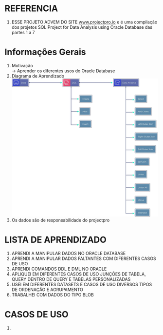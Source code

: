 # REFERENCIA
1. ESSE PROJETO ADVEM DO SITE www.projectpro.io e é uma compilação dos projetos SQL Project for Data Analysis using Oracle Database
  das partes 1 a 7

# Informações Gerais
1. Motivação  
    -> Aprender os diferentes usos do Oracle Database   
2. Diagrama de Aprendizado
![](https://github.com/Antonio-Borges-Rufino/SQL_Project_for_Data_Analysis_using_Oracle_Database/blob/main/3596zn01.png)  
3. Os dados são de responsabilidade do projectpro

# LISTA DE APRENDIZADO
1. APRENDI A MANIPULAR DADOS NO ORACLE DATABASE  
2. APRENDI A MANIPULAR DADOS FALTANTES COM DIFERENTES CASOS DE USO  
3. APRENDI COMANDOS DDL E DML NO ORACLE
4. APLIQUEI EM DIFERENTES CASOS DE USO JUNÇÕES DE TABELA, QUERY DENTRO DE QUERY E TABELAS PERSONALIZADAS
5. USEI EM DIFERENTES DATASETS E CASOS DE USO DIVERSOS TIPOS DE ORDENAÇÃO E AGRUPAMENTO
6. TRABALHEI COM DADOS DO TIPO BLOB

# CASOS DE USO
1. 
